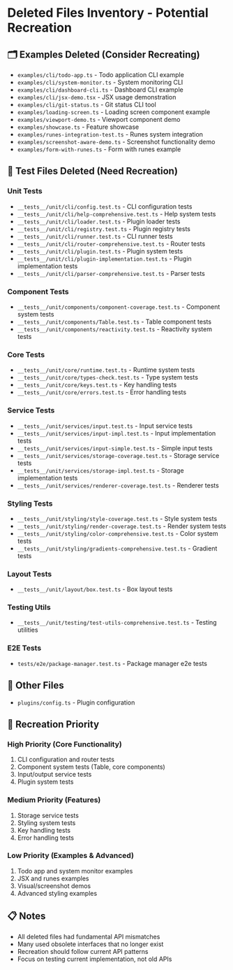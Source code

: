 # Deleted Files Inventory - Potential Recreation

## 🗂️ Examples Deleted (Consider Recreating)
- `examples/cli/todo-app.ts` - Todo application CLI example
- `examples/cli/system-monitor.ts` - System monitoring CLI  
- `examples/cli/dashboard-cli.ts` - Dashboard CLI example
- `examples/cli/jsx-demo.tsx` - JSX usage demonstration
- `examples/cli/git-status.ts` - Git status CLI tool
- `examples/loading-screen.ts` - Loading screen component example
- `examples/viewport-demo.ts` - Viewport component demo
- `examples/showcase.ts` - Feature showcase
- `examples/runes-integration-test.ts` - Runes system integration
- `examples/screenshot-aware-demo.ts` - Screenshot functionality demo
- `examples/form-with-runes.ts` - Form with runes example

## 🧪 Test Files Deleted (Need Recreation)
### Unit Tests
- `__tests__/unit/cli/config.test.ts` - CLI configuration tests
- `__tests__/unit/cli/help-comprehensive.test.ts` - Help system tests
- `__tests__/unit/cli/loader.test.ts` - Plugin loader tests
- `__tests__/unit/cli/registry.test.ts` - Plugin registry tests
- `__tests__/unit/cli/runner.test.ts` - CLI runner tests
- `__tests__/unit/cli/router-comprehensive.test.ts` - Router tests
- `__tests__/unit/cli/plugin.test.ts` - Plugin system tests
- `__tests__/unit/cli/plugin-implementation.test.ts` - Plugin implementation tests
- `__tests__/unit/cli/parser-comprehensive.test.ts` - Parser tests

### Component Tests
- `__tests__/unit/components/component-coverage.test.ts` - Component system tests
- `__tests__/unit/components/Table.test.ts` - Table component tests
- `__tests__/unit/components/reactivity.test.ts` - Reactivity system tests

### Core Tests
- `__tests__/unit/core/runtime.test.ts` - Runtime system tests
- `__tests__/unit/core/types-check.test.ts` - Type system tests
- `__tests__/unit/core/keys.test.ts` - Key handling tests
- `__tests__/unit/core/errors.test.ts` - Error handling tests

### Service Tests
- `__tests__/unit/services/input.test.ts` - Input service tests
- `__tests__/unit/services/input-impl.test.ts` - Input implementation tests
- `__tests__/unit/services/input-simple.test.ts` - Simple input tests
- `__tests__/unit/services/storage-coverage.test.ts` - Storage service tests
- `__tests__/unit/services/storage-impl.test.ts` - Storage implementation tests
- `__tests__/unit/services/renderer-coverage.test.ts` - Renderer tests

### Styling Tests
- `__tests__/unit/styling/style-coverage.test.ts` - Style system tests
- `__tests__/unit/styling/render-coverage.test.ts` - Render system tests
- `__tests__/unit/styling/color-comprehensive.test.ts` - Color system tests
- `__tests__/unit/styling/gradients-comprehensive.test.ts` - Gradient tests

### Layout Tests
- `__tests__/unit/layout/box.test.ts` - Box layout tests

### Testing Utils
- `__tests__/unit/testing/test-utils-comprehensive.test.ts` - Testing utilities

### E2E Tests
- `tests/e2e/package-manager.test.ts` - Package manager e2e tests

## 🔧 Other Files
- `plugins/config.ts` - Plugin configuration

## 📝 Recreation Priority
### High Priority (Core Functionality)
1. CLI configuration and router tests
2. Component system tests (Table, core components)
3. Input/output service tests
4. Plugin system tests

### Medium Priority (Features)
1. Storage service tests
2. Styling system tests
3. Key handling tests
4. Error handling tests

### Low Priority (Examples & Advanced)
1. Todo app and system monitor examples
2. JSX and runes examples
3. Visual/screenshot demos
4. Advanced styling examples

## 📋 Notes
- All deleted files had fundamental API mismatches
- Many used obsolete interfaces that no longer exist
- Recreation should follow current API patterns
- Focus on testing current implementation, not old APIs